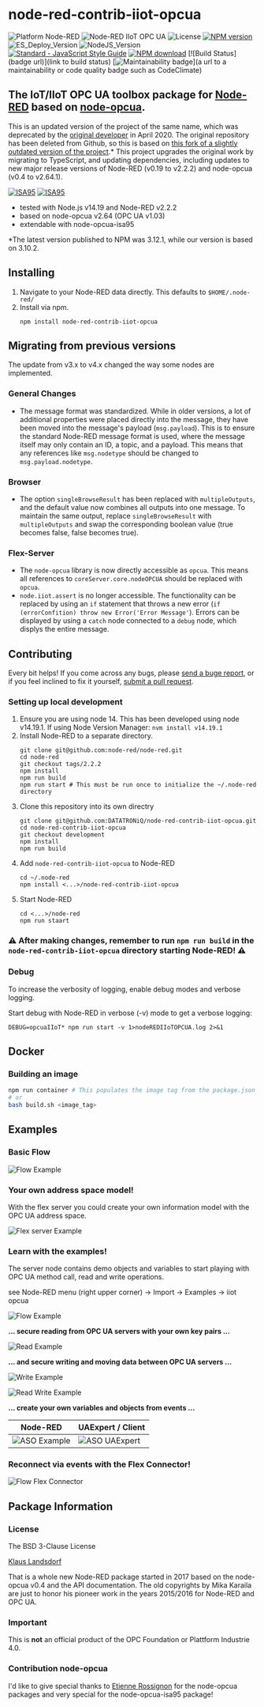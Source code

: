 
# node-red-contrib-iiot-opcua 

![Platform Node-RED](https://img.shields.io/badge/Platform-Node--RED-red.png)
![Node-RED IIoT OPC UA](https://img.shields.io/badge/Node--RED-IIoT_OPC_UA-blue.png)
![License](https://img.shields.io/badge/License-LicenseType-orange.png)
[![NPM version](https://badge.fury.io/js/node-red-contrib-iiot-opcua.png)](https://www.npmjs.com/package/node-red-contrib-iiot-opcua)
![ES_Deploy_Version](https://img.shields.io/badge/TypeScript-4.6.4-yellow.png)
![NodeJS_Version](https://img.shields.io/badge/NodeJS-14.19.1-green.png)
[![Standard - JavaScript Style Guide](https://img.shields.io/badge/code%20style-standard-brightgreen.svg)](http://standardjs.com/)
[![NPM download](https://img.shields.io/npm/dm/node-red-contrib-iiot-opcua.svg)](https://www.npmtrends.com/node-red-contrib-iiot-opcua)
[![Build Status](badge url)](link to build status)
[![Maintainability badge](url)](a url to a maintainability or code quality badge such as CodeClimate)

## The IoT/IIoT OPC UA toolbox package for [Node-RED][3] based on [node-opcua][4].

This is an updated version of the project of the same name, which was deprecated by the [original developer][1] in April 2020. 
The original repository has been deleted from Github, so this is based on [this fork of a slightly outdated version of the project](https://github.com/cacamille3/node-red-contrib-iiot-opcua).* 
This project upgrades the original work by migrating to TypeScript, and updating dependencies, including updates to new major release versions of Node-RED (v0.19 to v2.2.2) and node-opcua (v0.4 to v2.64.1).

[![ISA95](images/logoISA95blue2.png)](https://opcfoundation.org/developer-tools/specifications-unified-architecture/isa-95-common-object-model/)
[![ISA95](images/logoRAMI40blue.png)](http://www.plattform-i40.de/)

* tested with Node.js v14.19 and Node-RED v2.2.2
* based on node-opcua v2.64 (OPC UA v1.03)
* extendable with node-opcua-isa95

*The latest version published to NPM was 3.12.1, while our version is based on 3.10.2.

## Installing

1. Navigate to your Node-RED data directly. This defaults to `$HOME/.node-red/`
2. Install via npm.
   ```shell
   npm install node-red-contrib-iiot-opcua
   ```

## Migrating from previous versions

The update from v3.x to v4.x changed the way some nodes are implemented.

### General Changes
- The message format was standardized. While in older versions, a lot of additional properties were placed directly into the message,
they have been moved into the message's payload (`msg.payload`). This is to ensure the standard Node-RED message format is used, where the message
itself may only contain an ID, a topic, and a payload. This means that any references like `msg.nodetype` should be changed to `msg.payload.nodetype`.

### Browser
- The option `singleBrowseResult` has been replaced with `multipleOutputs`, and the default value now combines all outputs into one message. To maintain the same output, replace `singleBrowseResult` with `multipleOutputs` and swap the corresponding boolean value (true becomes false, false becomes true).

### Flex-Server
- The `node-opcua` library is now directly accessible as `opcua`. This means all references to `coreServer.core.nodeOPCUA` should be replaced with `opcua`.
- `node.iiot.assert` is no longer accessible. The functionality can be replaced by using an `if` statement that throws a new error (`if (errorConfition) throw new Error('Error Message'`). Errors can be displayed by using a `catch` node connected to a `debug` node, which displys the entire message.


## Contributing

Every bit helps! If you come across any bugs, please [send a buge report](https://github.com/DATATRONiQ/node-red-contrib-iiot-opcua/issues/new?type=bug), or if you feel inclined to fix it yourself, [submit a pull request](https://github.com/DATATRONiQ/node-red-contrib-iiot-opcua/compare).

### Setting up local development
1. Ensure you are using node 14. This has been developed using node v14.19.1. If using Node Version Manager: `nvm install v14.19.1`
2. Install Node-RED to a separate directory.
   ```shell
   git clone git@github.com:node-red/node-red.git
   cd node-red
   git checkout tags/2.2.2
   npm install
   npm run build
   npm run start # This must be run once to initialize the ~/.node-red directory
   ```
3. Clone this repository into its own directry
   ```shell
   git clone git@github.com:DATATRONiQ/node-red-contrib-iiot-opcua.git
   cd node-red-contrib-iiot-opcua
   git checkout development
   npm install
   npm run build
   ```
4. Add `node-red-contrib-iiot-opcua` to Node-RED
   ```shell
   cd ~/.node-red
   npm install <...>/node-red-contrib-iiot-opcua
   ```
5. Start Node-RED
   ```shell
   cd <...>/node-red
   npm run staart
   ``` 

### :warning: After making changes, remember to run `npm run build` in the `node-red-contrib-iiot-opcua` directory starting Node-RED! :warning:

### Debug

To increase the verbosity of logging, enable debug modes and verbose logging.

Start debug with Node-RED in verbose (-v) mode to get a verbose logging:

    DEBUG=opcuaIIoT* npm run start -v 1>nodeREDIIoTOPCUA.log 2>&1



## Docker

### Building an image

```bash
npm run container # This populates the image tag from the package.json version
# or
bash build.sh <image_tag>
```

## Examples
### Basic Flow
![Flow Example](images/wiki/browser-listener-flow3-active.png)

### Your own address space model!

With the flex server you could create your own information model with the OPC UA address space.

![Flex server Example](images/wiki/flexServerAddressSapceExamplev3.png)

### Learn with the examples!

The server node contains demo objects and variables
to start playing with OPC UA method call, read and write operations.

see Node-RED menu (right upper corner) -> Import -> Examples -> iiot opcua

![Flow Example](images/wiki/method-call3-active.png)

**... secure reading from OPC UA servers with your own key pairs ...**

![Read Example](images/wiki/read-history3-active.png)

**... and secure writing and moving data between OPC UA servers ...**

![Write Example](images/wiki/write-flow3-active.png)

![Read Write Example](images/wiki/write-read-flow3.png)

**... create your own variables and objects from events ...**

| Node-RED                                         | UAExpert / Client                                         |
|--------------------------------------------------|-----------------------------------------------------------|
| ![ASO Example](images/wiki/server-aso-flow3.png) | ![ASO UAExpert](images/wiki/ASOTestVariablesUAExpert.png) |

### Reconnect via events with the Flex Connector!

![Flow Flex Connector](images/wiki/flex-connector-flow31.png)

## Package Information

### License

The BSD 3-Clause License

[Klaus Landsdorf][1]

That is a whole new Node-RED package started in 2017 based on the node-opcua v0.4 and the API documentation.
The old copyrights by Mika Karaila are just to honor his pioneer work in the years 2015/2016 for Node-RED and OPC UA.

### Important

This is **not** an official product of the OPC Foundation or Plattform Industrie 4.0.

### Contribution node-opcua

I'd like to give special thanks to [Etienne Rossignon][2]
for the node-opcua packages and very special for the node-opcua-isa95 package!

[1]:https://github.com/biancode/
[2]:https://github.com/erossignon
[3]:https://github.com/node-red/node-red
[4]:https://github.com/node-opcua/node-opcua
